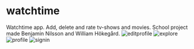 # watchtime
Watchtime app. Add, delete and rate tv-shows and movies.
School project made Benjamin Nilsson and William Hökegård.
![editprofile](https://user-images.githubusercontent.com/90987960/164201843-521f3791-b59a-44b1-997e-2360bd6350bc.jpg)
![explore](https://user-images.githubusercontent.com/90987960/164201850-b2ab867b-54b5-4b0c-9da3-bd6fa805aa35.jpg)
![profile](https://user-images.githubusercontent.com/90987960/164201854-bdb09525-f73b-434c-96a1-cdb834707eaa.jpg)
![signin](https://user-images.githubusercontent.com/90987960/164201856-df524c33-a96f-4d8c-88ba-d8434fe1d707.jpg)
